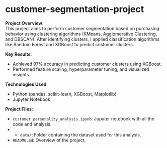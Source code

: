 # customer-segmentation-project

**Project Overview**:  
This project aims to perform customer segmentation based on purchasing behavior using clustering algorithms (KMeans, Agglomerative Clustering, and DBSCAN). After identifying clusters, I applied classification algorithms like Random Forest and XGBoost to predict customer clusters.

**Key Results**:  
- Achieved 97% accuracy in predicting customer clusters using XGBoost.
- Performed feature scaling, hyperparameter tuning, and visualized insights.


**Technologies Used**:  
- Python (pandas, scikit-learn, XGBoost, Matplotlib)
- Jupyter Notebook
  

**Project Files**:
- `customer_personality_analysis.ipynb`: Jupyter notebook with all the code and analysis.
- - `data/`: Folder containing the dataset used for this analysis.
- `README.md`: Overview of the project.
